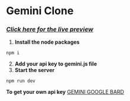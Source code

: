 # Gemini Clone

 ### *[Click here for the live preview](https://kash-gemini-clone.netlify.app/)*
  
1.  **Install the node packages**
```
npm i
```
 
2.  **Add your api key to gemini.js file**
3.  **Start the server**
```
npm run dev
```

  **To get your own api key** [GEMINI GOOGLE BARD](https://ai.google.dev/)

